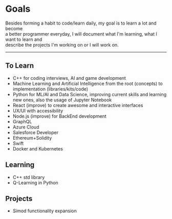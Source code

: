 # Goals

Besides forming a habit to code/learn daily, my goal is to learn a lot and become  
a better programmer everyday, I will document what I'm learning, what I want to learn and  
describe the projects I'm working on or I will work on.

---

## To Learn

- C++ for coding interviews, AI and game development
- Machine Learning and Artificial Intelligence from the root (concepts) to implementation (libraries/kits/code)
- Python for ML/AI and Data Science, improving current skills and learning new ones, also the usage of Jupyter Notebook
- React (improve) to create awesome and interactive interfaces
- UX/UI with accessibility
- Node.js (improve) for BackEnd development
- GraphQL
- Azure Cloud
- Salesforce Developer
- Ethereum+Solidity
- Swift
- Docker and Kubernetes

## Learning

- C++ std library
- Q-Learning in Python

## Projects

- Simod functionality expansion

